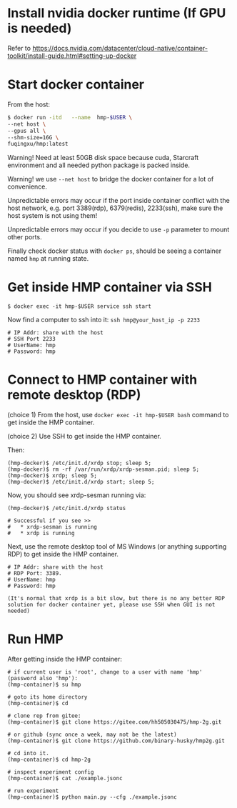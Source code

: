 <style>
img{
    width: 30%;
    /* padding-left = (100% - width) / 2 */
    padding-left: 35%;
}
</style>
# Install nvidia docker runtime (If GPU is needed)
Refer to https://docs.nvidia.com/datacenter/cloud-native/container-toolkit/install-guide.html#setting-up-docker

# Start docker container
From the host:
```bash
$ docker run -itd   --name  hmp-$USER \
--net host \
--gpus all \
--shm-size=16G \
fuqingxu/hmp:latest
```
Warning! Need at least 50GB disk space because cuda, Starcraft environment and all needed python package is packed inside.

Warning! we use ```--net host``` to bridge the docker container for a lot of convenience.

Unpredictable errors may occur if the port inside container conflict with the host network, e.g. port 3389(rdp), 6379(redis), 2233(ssh), make sure the host system is not using them!

Unpredictable errors may occur if you decide to use ```-p``` parameter to mount other ports.

Finally check docker status with ```docker ps```, should be seeing a container named ```hmp``` at running state.

# Get inside HMP container via SSH
```
$ docker exec -it hmp-$USER service ssh start
```

Now find a computer to ssh into it: ```ssh hmp@your_host_ip -p 2233```
```
# IP Addr: share with the host
# SSH Port 2233
# UserName: hmp
# Password: hmp
```




# Connect to HMP container with remote desktop (RDP)
(choice 1) From the host, use ``` docker exec -it hmp-$USER bash ``` command to get inside the HMP container.

(choice 2) Use SSH to get inside the HMP container.

Then:
```
(hmp-docker)$ /etc/init.d/xrdp stop; sleep 5;
(hmp-docker)$ rm -rf /var/run/xrdp/xrdp-sesman.pid; sleep 5;
(hmp-docker)$ xrdp; sleep 5;
(hmp-docker)$ /etc/init.d/xrdp start; sleep 5;
```
Now, you should see xrdp-sesman running via:
```
(hmp-docker)$ /etc/init.d/xrdp status

# Successful if you see >>
#   * xrdp-sesman is running
#   * xrdp is running
```

Next, use the remote desktop tool of MS Windows (or anything supporting RDP) to get inside the HMP container.
<!-- ![](2021-12-16-12-07-50.png) -->
```
# IP Addr: share with the host
# RDP Port: 3389.
# UserName: hmp
# Password: hmp

(It's normal that xrdp is a bit slow, but there is no any better RDP solution for docker container yet, please use SSH when GUI is not needed)
```

# Run HMP
After getting inside the HMP container:

```
# if current user is 'root', change to a user with name 'hmp' (password also 'hmp'):
(hmp-container)$ su hmp

# goto its home directory
(hmp-container)$ cd

# clone rep from gitee:
(hmp-container)$ git clone https://gitee.com/hh505030475/hmp-2g.git

# or github (sync once a week, may not be the latest)
(hmp-container)$ git clone https://github.com/binary-husky/hmp2g.git

# cd into it.
(hmp-container)$ cd hmp-2g

# inspect experiment config
(hmp-container)$ cat ./example.jsonc

# run experiment 
(hmp-container)$ python main.py --cfg ./example.jsonc
```
<!-- ```
git clone git@gitee.com:hh505030475/hmp-2g.git
``` -->

